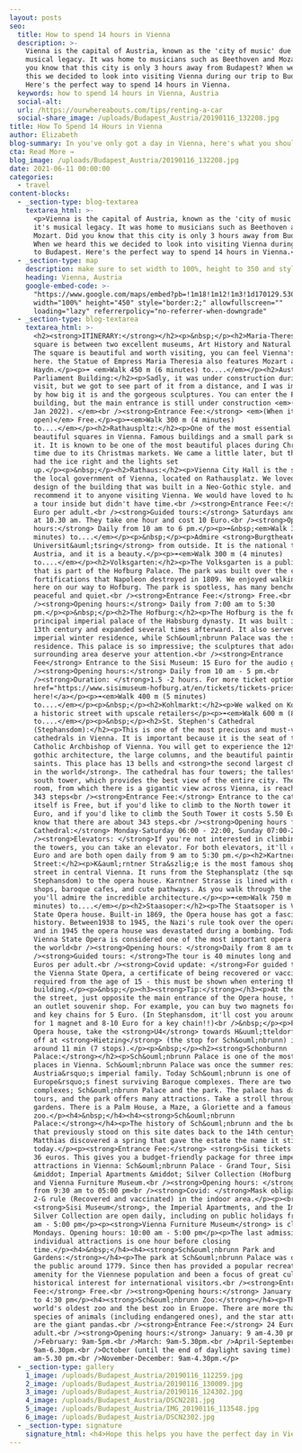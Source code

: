 ```yaml
---
layout: posts
seo:
  title: How to spend 14 hours in Vienna
  description: >-
    Vienna is the capital of Austria, known as the 'city of music' due to it's
    musical legacy. It was home to musicians such as Beethoven and Mozart. Did
    you know that this city is only 3 hours away from Budapest? When we heard
    this we decided to look into visiting Vienna during our trip to Budapest.
    Here's the perfect way to spend 14 hours in Vienna.
  keywords: how to spend 14 hours in Vienna, Austria
  social-alt:
  url: /https://ourwhereabouts.com/tips/renting-a-car
  social-share_image: /uploads/Budapest_Austria/20190116_132208.jpg
title: How To Spend 14 Hours in Vienna
author: Elizabeth
blog-summary: In you've only got a day in Vienna, here's what you should do
cta: Read More →
blog_image: /uploads/Budapest_Austria/20190116_132208.jpg
date: 2021-06-11 00:00:00
categories:
  - travel
content-blocks:
  - _section-type: blog-textarea
    textarea_html: >-
      <p>Vienna is the capital of Austria, known as the 'city of music' due to
      it's musical legacy. It was home to musicians such as Beethoven and
      Mozart. Did you know that this city is only 3 hours away from Budapest?
      When we heard this we decided to look into visiting Vienna during our trip
      to Budapest. Here's the perfect way to spend 14 hours in Vienna.</p>
  - _section-type: map
    description: make sure to set width to 100%, height to 350 and style to border 2
    heading: Vienna, Austria
    google-embed-code: >-
      "https://www.google.com/maps/embed?pb=!1m18!1m12!1m3!1d170129.53089397773!2d16.239976429458753!3d48.22059981722188!2m3!1f0!2f0!3f0!3m2!1i1024!2i768!4f13.1!3m3!1m2!1s0x476d079e5136ca9f%3A0xfdc2e58a51a25b46!2sVienna%2C%20Austria!5e0!3m2!1sen!2sus!4v1662047024721!5m2!1sen!2sus"
      width="100%" height="450" style="border:2;" allowfullscreen=""
      loading="lazy" referrerpolicy="no-referrer-when-downgrade"
  - _section-type: blog-textarea
    textarea_html: >-
      <h2><strong>ITINERARY:</strong></h2><p>&nbsp;</p><h2>Maria-Theresien-Platz:</h2><p>This
      square is between two excellent museums, Art History and Natural History.
      The square is beautiful and worth visiting, you can feel Vienna's history
      here. the Statue of Empress Maria Theresia also features Mozart and
      Haydn.</p><p>➠ ​​​<em>Walk 450 m (6 minutes) to....</em></p><h2>Austrian
      Parliament Building:</h2><p>Sadly, it was under construction during our
      visit, but we got to see part of it from a distance, and I was impressed
      by how big it is and the gorgeous sculptures. You can enter the Parliament
      building, but the main entrance is still under construction <em>(updated
      Jan 2022). </em><br /><strong>Entrance Fee:</strong> <em>(When it is
      open)</em> Free.</p><p>➠<em>Walk 300 m (4 minutes)
      to....</em></p><h2>Rathauspltz:</h2><p>One of the most essential and
      beautiful squares in Vienna. Famous buildings and a small park surround
      it. It is known to be one of the most beautiful places during Christmas
      time due to its Christmas markets. We came a little later, but they still
      had the ice right and the lights set
      up.</p><p>&nbsp;</p><h2>Rathaus:</h2><p>Vienna City Hall is the seat of
      the local government of Vienna, located on Rathausplatz. We loved the
      design of the building that was built in a Neo-Gothic style. and I
      recommend it to anyone visiting Vienna. We would have loved to have taken
      a tour inside but didn't have time.<br /><strong>Entrance Fee:</strong> 6
      Euro per adult.<br /><strong>Guided tours:</strong> Saturdays and Sundays
      at 10.30 am. They take one hour and cost 10 Euro.<br /><strong>Opening
      hours:</strong> Daily from 10 am to 6 pm.</p><p>➠&nbsp;<em>Walk 300 m (4
      minutes) to....</em></p><p>&nbsp;</p><p>Admire <strong>Burgtheater,
      Universit&auml;tsring</strong> from outside. It is the national theater of
      Austria, and it is a beauty.</p><p>➠<em>Walk 300 m (4 minutes)
      to....</em></p><h2>Volksgarten:</h2><p>The Volksgarten is a public park
      that is part of the Hofburg Palace. The park was built over the city
      fortifications that Napoleon destroyed in 1809. We enjoyed walking around
      here on our way to Hofburg. The park is spotless, has many benches,
      peaceful and quiet.<br /><strong>Entrance Fee:</strong> Free.<br
      /><strong>Opening hours:</strong> Daily from 7:00 am to 5:30
      pm.</p><p>&nbsp;</p><h2>The Hofburg:</h2><p>The Hofburg is the former
      principal imperial palace of the Habsburg dynasty. It was built in the
      13th century and expanded several times afterward. It also served as the
      imperial winter residence, while Sch&ouml;nbrunn Palace was the summer
      residence. This palace is so impressive; the sculptures that adorn the
      surrounding area deserve your attention.<br /><strong>Entrance
      Fee</strong> Entrance to the Sisi Museum: 15 Euro for the audio guide.<br
      /><strong>Opening hours:</strong> Daily from 10 am - 5 pm.<br
      /><strong>Duration: </strong>1.5 -2 hours. For more ticket options,<a
      href="https://www.sisimuseum-hofburg.at/en/tickets/tickets-prices"> click
      here!</a></p><p>➠<em>Walk 400 m (5 minutes)
      to....</em></p><p>&nbsp;</p><h2>Kohlmarkt:</h2><p>We walked on Kohlmarkt -
      a historic street with upscale retailers</p><p>➠<em>Walk 600 m (8 minutes)
      to....</em></p><p>&nbsp;</p><h2>St. Stephen's Cathedral
      (Stephansdom):</h2><p>This is one of the most precious and must-visit
      cathedrals in Vienna. It is important because it is the seat of the
      Catholic Archbishop of Vienna. You will get to experience the 12th-century
      gothic architecture, the large columns, and the beautiful paintings of the
      saints. This place has 13 bells and <strong>the second largest chimed bell
      in the world</strong>. The cathedral has four towers; the tallest is the
      south tower, which provides the best view of the entire city. The tower
      room, from which there is a gigantic view across Vienna, is reached via
      343 steps<br /><strong>Entrance Fee:</strong> Entrance to the cathedral
      itself is Free, but if you'd like to climb to the North tower it costs 6
      Euro, and if you'd like to climb the South Tower it costs 5.50 Euro. Do
      know that there are about 343 steps.<br /><strong>Opening hours for
      Cathedral:</strong> Monday-Saturday 06:00 - 22:00, Sunday 07:00-22:00.<br
      /><strong>Elevators: </strong>If you're not interested in climbing up to
      the towers, you can take an elevator. For both elevators, it'll cost 16
      Euro and are both open daily from 9 am to 5:30 pm.</p><h2>Kartner Strasse
      Street:</h2><p>K&auml;rntner Stra&szlig;e is the most famous shopping
      street in central Vienna. It runs from the Stephansplatz (the square near
      Stephansdom) to the opera house. Karntner Strasse is lined with dandy
      shops, baroque cafes, and cute pathways. As you walk through the shops,
      you'll admire the incredible architecture.</p><p>➠<em>Walk 750 m (9
      minutes) to....</em></p><h2>Staasoper:</h2><p>The Staatsoper is Vienna's
      State Opera house. Built-in 1869, the Opera house has got a fascinating
      history. Between1938 to 1945, the Nazi's rule took over the opera house,
      and in 1945 the opera house was devastated during a bombing. Today, the
      Vienna State Opera is considered one of the most important opera houses in
      the world<br /><strong>Opening hours: </strong>Daily from 8 am to 6 pm.<br
      /><strong>Guided tours: </strong>The tour is 40 minutes long and costs 12
      Euros per adult.<br /><strong>Covid update: </strong>For guided tours of
      the Vienna State Opera, a certificate of being recovered or vaccinated is
      required from the age of 15 - this must be shown when entering the
      building.</p><p>&nbsp;</p><h3><strong>Tip:</strong></h3><p>At the end of
      the street, just opposite the main entrance of the Opera house, there is
      an outlet souvenir shop. For example, you can buy two magnets for 4 Euro,
      and key chains for 5 Euro. (In Stephansdom, it'll cost you around 7 Euro
      for 1 magnet and 8-10 Euro for a key chain!!)<br />&nbsp;</p><p>From the
      Opera house, take the <strong>U4</strong> towards H&uuml;tteldorf and get
      off at <strong>Hietzing</strong> (the stop for Sch&ouml;nbrunn) it takes
      around 11 min (7 stops).</p><p>&nbsp;</p><h2><strong>Schonburnn
      Palace:</strong></h2><p>Sch&ouml;nbrunn Palace is one of the most visited
      places in Vienna. Sch&ouml;nbrunn Palace was once the summer residence of
      Austria&rsquo;s imperial family. Today Sch&ouml;nbrunn is one of
      Europe&rsquo;s finest surviving Baroque complexes. There are two main
      complexes; Sch&ouml;nbrunn Palace and the park. The palace has daily
      tours, and the park offers many attractions. Take a stroll through the
      gardens. There is a Palm House, a Maze, a Gloriette and a famous
      zoo.</p><h4>&nbsp;</h4><h4><strong>Sch&ouml;nbrunn
      Palace:</strong></h4><p>The history of Sch&ouml;nbrunn and the buildings
      that previously stood on this site dates back to the 14th century. Emperor
      Matthias discovered a spring that gave the estate the name it still bears
      today.</p><p><strong>Entrance Fee:</strong> <strong>Sisi tickets:</strong>
      36 euros. This gives you a budget-friendly package for three imperial
      attractions in Vienna: Sch&ouml;nbrunn Palace - Grand Tour, Sisi Museum
      &middot; Imperial Apartments &middot; Silver Collection (Hofburg Vienna),
      and Vienna Furniture Museum.<br /><strong>Opening hours: </strong>daily
      from 9:30 am to 05:00 pm<br /><strong>Covid: </strong>Mask obligated and
      2-G rule (Recovered and vaccinated) in the indoor area.</p><p><br />The
      <strong>Sisi Museum</strong>, the Imperial Apartments, and the Imperial
      Silver Collection are open daily, including on public holidays from 10:00
      am - 5:00 pm</p><p><strong>Vienna Furniture Museum</strong> is closed on
      Mondays. Opening hours: 10:00 am - 5:00 pm</p><p>The last admission to the
      individual attractions is one hour before closing
      time.</p><h4>&nbsp;</h4><h4><strong>Sch&ouml;nbrunn Park and
      Gardens:</strong></h4><p>The park at Sch&ouml;nbrunn Palace was opened to
      the public around 1779. Since then has provided a popular recreational
      amenity for the Viennese population and been a focus of great cultural and
      historical interest for international visitors.<br /><strong>Entrance
      Fee:</strong> Free.<br /><strong>Opening hours:</strong> January: 9:00 am
      to 4:30 pm</p><h4><strong>Sch&ouml;nbrunn Zoo:</strong></h4><p>This is the
      world's oldest zoo and the best zoo in Eruope. There are more than 700
      species of animals (including endangered ones), and the star attractions
      are the giant pandas.<br /><strong>Entrance Fee:</strong> 24 Euro per
      adult.<br /><strong>Opening hours:</strong> January: 9 am-4.30 pm<br
      />February: 9am-5pm.<br />March: 9am-5.30pm.<br />April-September:
      9am-6.30pm.<br />October (until the end of daylight saving time): 9
      am-5.30 pm.<br />November-December: 9am-4.30pm.</p>
  - _section-type: gallery
    1_image: /uploads/Budapest_Austria/20190116_112259.jpg
    2_image: /uploads/Budapest_Austria/20190116_130009.jpg
    3_image: /uploads/Budapest_Austria/20190116_124302.jpg
    4_image: /uploads/Budapest_Austria/DSCN2281.jpg
    5_image: /uploads/Budapest_Austria/IMG_20190116_113548.jpg
    6_image: /uploads/Budapest_Austria/DSCN2302.jpg
  - _section-type: signature
    signature_html: <h4>Hope this helps you have the perfect day in Vienna!</h4>
---
```

